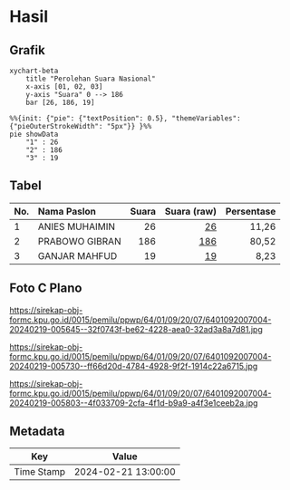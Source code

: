 # Hasil

## Grafik

```mermaid
xychart-beta
    title "Perolehan Suara Nasional"
    x-axis [01, 02, 03]
    y-axis "Suara" 0 --> 186
    bar [26, 186, 19]
```

```mermaid
%%{init: {"pie": {"textPosition": 0.5}, "themeVariables": {"pieOuterStrokeWidth": "5px"}} }%%
pie showData
    "1" : 26
    "2" : 186
    "3" : 19
```

## Tabel

| No. | Nama Paslon    | Suara | Suara (raw) | Persentase |
|:--- |:-------------- | -----:| -----------:| ----------:|
| 1   | ANIES MUHAIMIN | 26    | [26][p-1]   | 11,26      |
| 2   | PRABOWO GIBRAN | 186   | [186][p-2]  | 80,52      |
| 3   | GANJAR MAHFUD  | 19    | [19][p-3]   | 8,23       |


[p-1]: https://github.com/gigit-pemilu/pemilu-2024/blob/main/pilpres/hitung-suara/sub/64-kalimantan-timur/sub/01-paser/sub/09-batu-engau/sub/2007-petangis/sub/004-tps/sub/paslon-1.txt
[p-2]: https://github.com/gigit-pemilu/pemilu-2024/blob/main/pilpres/hitung-suara/sub/64-kalimantan-timur/sub/01-paser/sub/09-batu-engau/sub/2007-petangis/sub/004-tps/sub/paslon-2.txt
[p-3]: https://github.com/gigit-pemilu/pemilu-2024/blob/main/pilpres/hitung-suara/sub/64-kalimantan-timur/sub/01-paser/sub/09-batu-engau/sub/2007-petangis/sub/004-tps/sub/paslon-3.txt

## Foto C Plano

https://sirekap-obj-formc.kpu.go.id/0015/pemilu/ppwp/64/01/09/20/07/6401092007004-20240219-005645--32f0743f-be62-4228-aea0-32ad3a8a7d81.jpg

https://sirekap-obj-formc.kpu.go.id/0015/pemilu/ppwp/64/01/09/20/07/6401092007004-20240219-005730--ff66d20d-4784-4928-9f2f-1914c22a6715.jpg

https://sirekap-obj-formc.kpu.go.id/0015/pemilu/ppwp/64/01/09/20/07/6401092007004-20240219-005803--4f033709-2cfa-4f1d-b9a9-a4f3e1ceeb2a.jpg


## Metadata

| Key        | Value               |
| ---------- | ------------------- |
| Time Stamp | 2024-02-21 13:00:00 |



